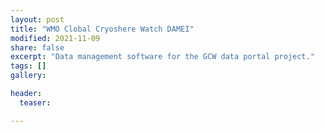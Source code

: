 ```yaml
---
layout: post
title: "WMO Clobal Cryoshere Watch DAMEI"
modified: 2021-11-09
share: false
excerpt: "Data management software for the GCW data portal project."
tags: []
gallery:

header:
  teaser: 

---
```

